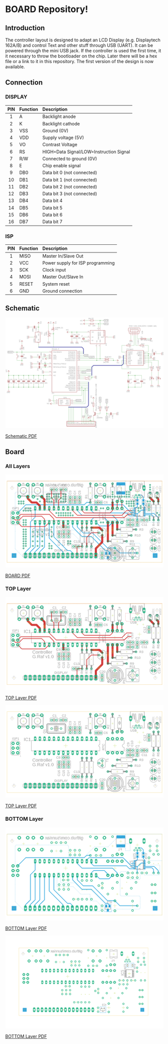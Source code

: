 # BOARD Repository!

## Introduction

The controller layout is designed to adapt an LCD Display (e.g. Displaytech 162A/B) and control Text and other stuff through USB (UART). It can be powered through the mini USB jack. If the controller is used the first time, it it necessary to throw the bootloader on the chip. Later there will be a hex file or a link to it in this repository. The first version of the design is now available.

## Connection

### DISPLAY

| PIN | Function | Description                              |
|:---:|:---------|:-----------------------------------------|
| 1   | A        | Backlight anode                          |
| 2   | K        | Backlight cathode                        |
| 3   | VSS      | Ground (0V)                              |
| 4   | VDD      | Supply voltage (5V)                      |
| 5   | VO       | Contrast Voltage                         |
| 6   | RS       | HIGH=Data Signal/LOW=Instruction Signal  | 
| 7   | R/W      | Connected to ground (0V)                 |
| 8   | E        | Chip enable signal                       |
| 9   | DB0      | Data bit 0 (not connected)               |
| 10  | DB1      | Data bit 1 (not connected)               |
| 11  | DB2      | Data bit 2 (not connected)               |
| 12  | DB3      | Data bit 3 (not connected)               |
| 13  | DB4      | Data bit 4                               |
| 14  | DB5      | Data bit 5                               |
| 15  | DB6      | Data bit 6                               |
| 16  | DB7      | Data bit 7                               |

### ISP

| PIN | Function | Description                              |
|:---:|:---------|:-----------------------------------------|
| 1   | MISO     | Master In/Slave Out                      |
| 2   | VCC      | Power supply for ISP programming         |
| 3   | SCK      | Clock input                              |
| 4   | MOSI     | Master Out/Slave In                      |
| 5   | RESET    | System reset                             |
| 6   | GND      | Ground connection                        |

## Schematic

![Schematic Description](https://raw.githubusercontent.com/sunriax/board/master/controller/doc/board_schematic.png "Schematic Description")

[Schematic PDF](https://raw.githubusercontent.com/sunriax/board/master/controller/doc/board_schematic.pdf)

## Board


### All Layers

![BOARD Layer Description](https://raw.githubusercontent.com/sunriax/board/master/controller/doc/board.png "BOARD Layer Description")

[BOARD PDF](https://raw.githubusercontent.com/sunriax/board/master/controller/doc/board.pdf)


### TOP Layer

![TOP Layer Description](https://raw.githubusercontent.com/sunriax/board/master/controller/doc/board_top.png "TOP Layer Description")

[TOP Layer PDF](https://raw.githubusercontent.com/sunriax/board/master/controller/doc/board_top.pdf)

![TOP Layer Place](https://raw.githubusercontent.com/sunriax/board/master/controller/doc/board_tplace.png "TOP Layer Place")

[TOP Layer PDF](https://raw.githubusercontent.com/sunriax/board/master/controller/doc/board_tplace.pdf)

### BOTTOM Layer

![BOTTOM Layer Description](https://raw.githubusercontent.com/sunriax/board/master/controller/doc/board_bot.png "BOTTOM Layer Description")

[BOTTOM Layer PDF](https://raw.githubusercontent.com/sunriax/board/master/controller/doc/board_bot.pdf)

![BOTTOM Layer Place](https://raw.githubusercontent.com/sunriax/board/master/controller/doc/board_bplace.png "BOTTOM Layer Place")

[BOTTOM Layer PDF](https://raw.githubusercontent.com/sunriax/board/master/controller/doc/board_bplace.pdf)
